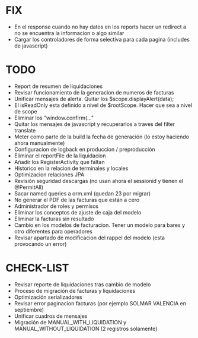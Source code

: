 # FIX
* En el response cuando no hay datos en los reports hacer un redirect a no se encuentra la informacion o algo similar
* Cargar los controladores de forma selectiva para cada pagina (includes de javascript)

# TODO
* Report de resumen de liquidaciones
* Revisar funcionamiento de la generacion de numeros de facturas
* Unificar mensajes de alerta. Quitar los $scope.displayAlert(data);
* El isReadOnly esta definido a nivel de $rootScope. Hacer que sea a nivel de scope
* Eliminar los "window.confirm(..."
* Quitar los mensajes de javascript y recuperarlos a traves del filter translate
* Meter como parte de la build la fecha de generación (lo estoy haciendo ahora manualmente)
* Configuracion de logback en produccion / preproducción
* Eliminar el reportFile de la liquidacion
* Añadir los RegisterActivity que faltan
* Historico en la relacion de terminales y locales
* Optimizacion relaciones JPA
* Revisión seguridad descargas (no usan ahora el sessionid y tienen el @PermitAll)
* Sacar named queries a orm.xml (quedan 23 por migrar)
* No generar el PDF de las facturas que están a cero
* Administrador de roles y permisos
* Eliminar los conceptos de ajuste de caja del modelo
* Eliminar la facturas sin resultado
* Cambio en los modelos de facturacion. Tener un modelo para bares y otro diferentes para operadores
* Revisar apartado de modificacion del rappel del modelo (esta provocando un error)

# CHECK-LIST
* Revisar reporte de liquidaciones tras cambio de modelo
* Proceso de migración de facturas y liquidaciones
* Optimización serializadores
* Revisar error paginacion facturas (por ejemplo SOLMAR VALENCIA en septiembre)
* Unificar cuadros de mensajes
* Migración de MANUAL_WITH_LIQUIDATION y MANUAL_WITHOUT_LIQUIDATION (2 registros solamente)	
	